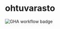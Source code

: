 # ohtuvarasto

![GHA workflow badge](https://github.com/osterava/ohtuvarasto/workflows/CI/badge.svg)
